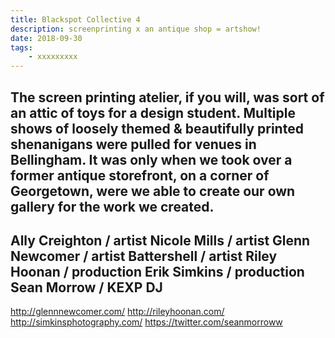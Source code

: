 ```yaml
---
title: Blackspot Collective 4
description: screenprinting x an antique shop = artshow!
date: 2018-09-30
tags: 
    - xxxxxxxxx
---
```



The screen printing atelier, if you will, was sort of an attic of toys for a design student. Multiple shows of loosely themed & beautifully printed shenanigans were pulled for venues in Bellingham. It was only when we took over a former antique storefront, on a corner of Georgetown, were we able to create our own gallery for the work we created. 
-
Ally Creighton / artist
Nicole Mills / artist
Glenn Newcomer / artist
Battershell / artist
Riley Hoonan / production
Erik Simkins / production
Sean Morrow / KEXP DJ
-

http://glennnewcomer.com/
http://rileyhoonan.com/
http://simkinsphotography.com/
https://twitter.com/seanmorroww
